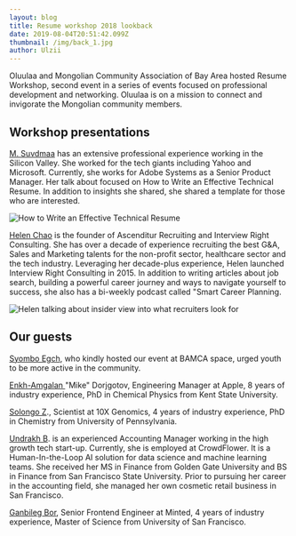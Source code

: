 ```yaml
---
layout: blog
title: Resume workshop 2018 lookback
date: 2019-08-04T20:51:42.099Z
thumbnail: /img/back_1.jpg
author: Ulzii
---
```

Oluulaa and Mongolian Community Association of Bay Area hosted Resume Workshop, second event in a series of events focused on professional development and networking. Oluulaa is on a mission to connect and invigorate the Mongolian community members.

## Workshop presentations

[M. Suvdmaa](http://suvda.com) has an extensive professional experience working in the Silicon Valley. She worked for the tech giants including Yahoo and Microsoft. Currently, she works for Adobe Systems as a Senior Product Manager. Her talk about focused on How to Write an Effective Technical Resume. In addition to insights she shared, she shared a template for those who are interested.

![](/img/suvda_1.jpg "How to Write an Effective Technical Resume")

[Helen Chao](https://www.linkedin.com/in/helenchao/) is the founder of Ascenditur Recruiting and Interview Right Consulting.  She has over a decade of experience recruiting the best G&A, Sales and Marketing talents for the non-profit sector, healthcare sector and the tech industry.  Leveraging her decade-plus experience, Helen launched Interview Right Consulting in 2015.  In addition to writing articles about job search, building a powerful career journey and ways to navigate yourself to success, she also has a bi-weekly podcast called "Smart Career Planning.



![](/img/helen_1.jpg "Helen talking about insider view into what recruiters look for")

## Our guests

[Syombo Egch](https://bamcausa.com/about), who kindly hosted our event at BAMCA space, urged youth to be more active in the community.

[Enkh-Amgalan ](https://www.linkedin.com/in/mike-dorjgotov-5285051a)"Mike" Dorjgotov, Engineering Manager at Apple, 8 years of industry experience, PhD in Chemical Physics from Kent State University.

[Solongo Z](https://www.linkedin.com/in/solongobziraldo/)., Scientist at 10X Genomics, 4 years of industry experience, PhD in Chemistry from University of Pennsylvania.

[Undrakh B](https://www.linkedin.com/in/undrakhbayasgalan). is an experienced Accounting Manager working in the high growth tech start-up. Currently, she is employed at CrowdFlower. It is a Human-In-the-Loop AI solution for data science and machine learning teams. She received her MS in Finance from Golden Gate University and BS in Finance from San Francisco State University. Prior to pursuing her career in the accounting field, she managed her own cosmetic retail business in San Francisco.

[Ganbileg Bor](https://www.linkedin.com/in/ganbilegbor), Senior Frontend Engineer at Minted, 4 years of industry experience, Master of Science from University of San Francisco.
